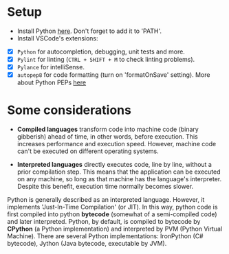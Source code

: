 # Setup

* Install Python [here](https://www.python.org/). Don't forget to add it to 'PATH'.
* Install VSCode's extensions:

- [x] `Python` for autocompletion, debugging, unit tests and more.
- [x] `Pylint` for linting (`CTRL + SHIFT + M` to check linting problems).
- [x] `Pylance` for intelliSense.
- [x] `autopep8` for code formatting (turn on 'formatOnSave' setting). More about Python PEPs [here](https://peps.python.org/pep-0008/)

# Some considerations

* **Compiled languages** transform code into machine code (binary gibberish) ahead of time, in other words, before execution. This increases performance and execution speed. However, machine code can't be executed on different operating systems.

* **Interpreted languages** directly executes code, line by line, without a prior compilation step. This means that the application can be executed on any machine, so long as that machine has the language's interpreter. Despite this benefit, execution time normally becomes slower.

Python is generally described as an interpreted language. However, it implements 'Just-In-Time Compilation' (or JIT). In this way, python code is first compiled into python **bytecode** (somewhat of a semi-compiled code) and later interpreted. Python, by default, is compiled to bytecode by **CPython** (a Python implementation) and interpreted by PVM (Python Virtual Machine). There are several Python implementations: IronPython (C# bytecode), Jython (Java bytecode, executable by JVM).
